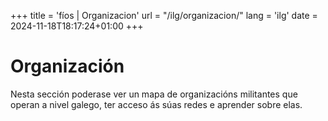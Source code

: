+++
title = 'fíos | Organizacion'
url = "/ilg/organizacion/"
lang = 'ilg'
date = 2024-11-18T18:17:24+01:00
+++

# Organización

Nesta sección poderase ver un mapa de organizacións militantes que operan a nivel galego, ter acceso ás súas redes e aprender sobre elas.